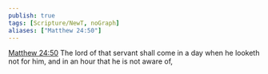 ```yaml
---
publish: true
tags: [Scripture/NewT, noGraph]
aliases: ["Matthew 24:50"]
---
```

[Matthew 24:50](https://churchofjesuschrist.org/study/scriptures/nt/matt/24?lang=eng&id=p50#p50) The lord of that servant shall come in a day when he looketh not for him, and in an hour that he is not aware of,
